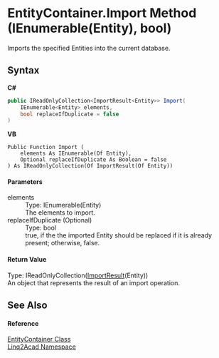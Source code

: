 # EntityContainer.Import Method (IEnumerable(Entity), bool)
 

Imports the specified Entities into the current database.

## Syntax

**C#**<br />
``` C#
public IReadOnlyCollection<ImportResult<Entity>> Import(
	IEnumerable<Entity> elements,
	bool replaceIfDuplicate = false
)
```

**VB**<br />
``` VB
Public Function Import ( 
	elements As IEnumerable(Of Entity),
	Optional replaceIfDuplicate As Boolean = false
) As IReadOnlyCollection(Of ImportResult(Of Entity))
```


#### Parameters
<dl><dt>elements</dt><dd>Type: IEnumerable(Entity)<br />The elements to import.</dd><dt>replaceIfDuplicate (Optional)</dt><dd>Type: bool<br />true, if the the imported Entity should be replaced if it is already present; otherwise, false.</dd></dl>

#### Return Value
Type: IReadOnlyCollection(<a href="T_Linq2Acad_ImportResult_1.md">ImportResult</a>(Entity))<br />An object that represents the result of an import operation.

## See Also


#### Reference
<a href="T_Linq2Acad_EntityContainer.md">EntityContainer Class</a><br /><a href="N_Linq2Acad.md">Linq2Acad Namespace</a><br />
